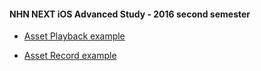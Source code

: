 #### NHN NEXT iOS Advanced Study - 2016 second semester 

* [Asset Playback example](https://github.com/luvgaram/AVFoundation_Example/tree/master/AVFoundation_Asset_Playback)

* [Asset Record example](https://github.com/luvgaram/AVFoundation_Example/tree/master/AVCam-iOSUsingAVFoundationtoCaptureImagesandMovies)
